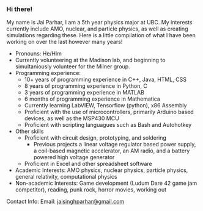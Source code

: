 ### Hi there!

My name is Jai Parhar, I am a 5th year physics major at UBC. My interests currently include AMO, nuclear, and particle physics, as well as creating simulations regarding these. Here is a little compilation of what I have been working on over the last however many years!

- Pronouns: He/Him
- Currently volunteering at the Madison lab, and beginning to simultaniously volunteer for the Milner group.
- Programming experience:
  - 10+ years of programming experience in C++, Java, HTML, CSS
  - 8 years of programming experience in Python, C
  - 3 years of programming experience in MATLAB
  - 6 months of programming experience in Mathematica
  - Currently learning LabVIEW, Tensorflow (python), x86 Assembly
  - Proficient with the use of microcontrollers, primarily Arduino based devices, as well as the MSP430 MCU
  - Proficient with scripting languagues such as Bash and Autohotkey
- Other skills
  - Proficient with circuit design, prototyping, and soldering
    - Previous projects a linear voltage regulator based power supply, a coil-based magnetic accelerator, an AM radio, and a battery powered high voltage generator
  - Proficient in Excel and other spreadsheet software
- Academic Interests: AMO physics, nuclear physics, particle physics, general relativity, computational physics
- Non-academic Interests: Game development (Ludum Dare 42 game jam competitor), reading, punk rock, horror movies, working out

Contact Info:
Email: jaisinghparhar@gmail.com
